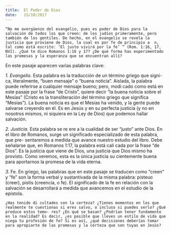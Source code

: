 ```yaml
---
title:  El Poder de Dios
date:   15/10/2017
---
```


`“No me avergüenzo del evangelio, pues es poder de Dios para la salvación de todos los que creen: de los judíos primeramente, pero también de los gentiles. De hecho, en el evangelio se revela la justicia que proviene de Dios, la cual es por fe de principio a  n, tal como está escrito: ‘El justo vivirá por la fe’ ” (Rom. 1:16, 17, NVI). ¿Qué te dice Romanos 1:16 y 17? ¿De qué forma has experimentado las promesas y la esperanza que se encuentran allí?`

En este pasaje aparecen varias palabras clave:

_1. Evangelio._ Esta palabra es la traducción de un término griego que signi-  ca, literalmente, “buen mensaje” o “buena noticia”. Aislada, la palabra puede referirse a cualquier mensaje bueno; pero, modi cado como está en este pasaje por la frase “de Cristo”, quiere decir “la buena noticia sobre el Mesías” (Cristo es la transliteración del término griego que significa “Mesías”). La buena noticia es que el Mesías ha venido, y la gente puede salvarse creyendo en él. Es en Jesús y en su perfecta justicia (y no en nosotros mismos, ni siquiera en la Ley de Dios) que podemos hallar salvación.

_2. Justicia._ Esta palabra se re ere a la cualidad de ser “justo” ante Dios. En el libro de Romanos, surge un significado especializado de esta palabra, que pre- sentaremos a medida que avance nuestro estudio del libro. Debe señalarse que, en Romanos 1:17, la palabra está cali cada por la frase “de Dios”. Es la justicia que viene de Dios, una justicia que Dios mismo ha provisto. Como veremos, esta es la única justicia su cientemente buena para aportarnos la promesa de la vida eterna.

_3._ Fe. En griego, las palabras que en este pasaje se traducen como “creen” y “fe” son la forma verbal y sustantivada de la misma palabra: pisteuo (creer), pistis (creencia, o fe). El significado de la fe en relación con la salvación se desarrollará a medida que avancemos en el estudio de la epístola.

`¿Has tenido di cultades con la certeza? ¿Tienes momentos en los que realmente te cuestionas si eres salvo, o incluso si puedes serlo? ¿Qué produce estos temo- res? ¿En qué se basan? ¿Podrían tener fundamento en la realidad? Es decir, ¿es posible que lleves un estilo de vida que niega tu profesión de fe? Si es así, ¿qué decisiones deberías tomar para apropiarte de las promesas y la certeza que son tuyas en Jesús?`